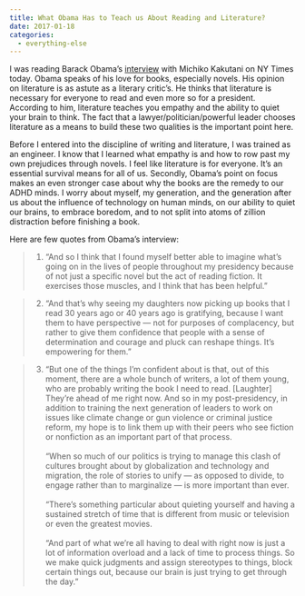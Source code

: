 ```yaml
---
title: What Obama Has to Teach us About Reading and Literature?
date: 2017-01-18 
categories:
  - everything-else
---
```


I was reading Barack Obama’s [interview](https://www.nytimes.com/2017/01/16/books/transcript-president-obama-on-what-books-mean-to-him.html?ref=oembed) with Michiko Kakutani on NY Times today. Obama speaks of his love for books, especially novels. His opinion on literature is as astute as a literary critic’s. He thinks that literature is necessary for everyone to read and even more so for a president. According to him, literature teaches you empathy and the ability to quiet your brain to think. The fact that a lawyer/politician/powerful leader chooses literature as a means to build these two qualities is the important point here.

Before I entered into the discipline of writing and literature, I was trained as an engineer. I know that I learned what empathy is and how to row past my own prejudices through novels. I feel like literature is for everyone. It’s an essential survival means for all of us. Secondly, Obama’s point on focus makes an even stronger case about why the books are the remedy to our ADHD minds. I worry about myself, my generation, and the generation after us about the influence of technology on human minds, on our ability to quiet our brains, to embrace boredom, and to not split into atoms of zillion distraction before finishing a book.

Here are few quotes from Obama’s interview:

>1. “And so I think that I found myself better able to imagine what’s going on in the lives of people throughout my presidency because of not just a specific novel but the act of reading fiction. It exercises those muscles, and I think that has been helpful.”

>2. “And that’s why seeing my daughters now picking up books that I read 30 years ago or 40 years ago is gratifying, because I want them to have perspective — not for purposes of complacency, but rather to give them confidence that people with a sense of determination and courage and pluck can reshape things. It’s empowering for them.”

>3. “But one of the things I’m confident about is that, out of this moment, there are a whole bunch of writers, a lot of them young, who are probably writing the book I need to read. [Laughter] They’re ahead of me right now. And so in my post-presidency, in addition to training the next generation of leaders to work on issues like climate change or gun violence or criminal justice reform, my hope is to link them up with their peers who see fiction or nonfiction as an important part of that process.<br><br>“When so much of our politics is trying to manage this clash of cultures brought about by globalization and technology and migration, the role of stories to unify — as opposed to divide, to engage rather than to marginalize — is more important than ever.<br><br>“There’s something particular about quieting yourself and having a sustained stretch of time that is different from music or television or even the greatest movies.<br><br>“And part of what we’re all having to deal with right now is just a lot of information overload and a lack of time to process things. So we make quick judgments and assign stereotypes to things, block certain things out, because our brain is just trying to get through the day.”

